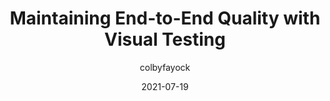 ---
author: colbyfayock
date: 2021-07-19
layout: post.njk
publisher: smashingmag
tags:
  - article
  - testing
  - quality
  - design
target_url: https://www.smashingmagazine.com/2021/07/maintaining-end-to-end-quality-visual-testing/
title: Maintaining End-to-End Quality with Visual Testing
---